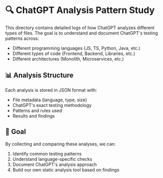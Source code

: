 # 🔍 ChatGPT Analysis Pattern Study

This directory contains detailed logs of how ChatGPT analyzes different types of files. The goal is to understand and document ChatGPT's testing patterns across:

- Different programming languages (JS, TS, Python, Java, etc.)
- Different types of code (Frontend, Backend, Libraries, etc.)
- Different architectures (Monolith, Microservices, etc.)

## 📊 Analysis Structure
Each analysis is stored in JSON format with:
- File metadata (language, type, size)
- ChatGPT's exact testing methodology
- Patterns and rules used
- Results and findings

## 🎯 Goal
By collecting and comparing these analyses, we can:
1. Identify common testing patterns
2. Understand language-specific checks
3. Document ChatGPT's analysis approach
4. Build our own static analysis tool based on findings
